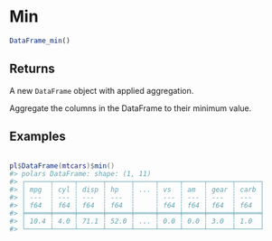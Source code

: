 # Min

```r
DataFrame_min()
```

## Returns

A new `DataFrame` object with applied aggregation.

Aggregate the columns in the DataFrame to their minimum value.

## Examples

<pre class='r-example'> <code> <span class='r-in'><span></span></span>
<span class='r-in'><span><span class='va'>pl</span><span class='op'>$</span><span class='fu'>DataFrame</span><span class='op'>(</span><span class='va'>mtcars</span><span class='op'>)</span><span class='op'>$</span><span class='fu'>min</span><span class='op'>(</span><span class='op'>)</span></span></span>
<span class='r-out co'><span class='r-pr'>#&gt;</span> polars DataFrame: shape: (1, 11)</span>
<span class='r-out co'><span class='r-pr'>#&gt;</span> ┌──────┬─────┬──────┬──────┬─────┬─────┬─────┬──────┬──────┐</span>
<span class='r-out co'><span class='r-pr'>#&gt;</span> │ mpg  ┆ cyl ┆ disp ┆ hp   ┆ ... ┆ vs  ┆ am  ┆ gear ┆ carb │</span>
<span class='r-out co'><span class='r-pr'>#&gt;</span> │ ---  ┆ --- ┆ ---  ┆ ---  ┆     ┆ --- ┆ --- ┆ ---  ┆ ---  │</span>
<span class='r-out co'><span class='r-pr'>#&gt;</span> │ f64  ┆ f64 ┆ f64  ┆ f64  ┆     ┆ f64 ┆ f64 ┆ f64  ┆ f64  │</span>
<span class='r-out co'><span class='r-pr'>#&gt;</span> ╞══════╪═════╪══════╪══════╪═════╪═════╪═════╪══════╪══════╡</span>
<span class='r-out co'><span class='r-pr'>#&gt;</span> │ 10.4 ┆ 4.0 ┆ 71.1 ┆ 52.0 ┆ ... ┆ 0.0 ┆ 0.0 ┆ 3.0  ┆ 1.0  │</span>
<span class='r-out co'><span class='r-pr'>#&gt;</span> └──────┴─────┴──────┴──────┴─────┴─────┴─────┴──────┴──────┘</span>
 </code></pre>